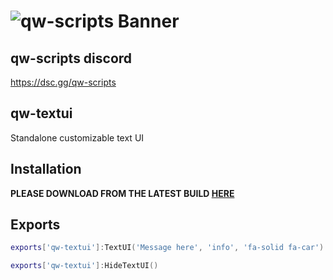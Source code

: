 # ![qw-scripts Banner](https://i.imgur.com/68jLFg3.png)

## qw-scripts discord

<https://dsc.gg/qw-scripts>

## qw-textui

Standalone customizable text UI

## Installation

**PLEASE DOWNLOAD FROM THE LATEST BUILD [HERE](https://github.com/qw-scripts/qw-textui/releases/latest)**

## Exports

```lua
exports['qw-textui']:TextUI('Message here', 'info', 'fa-solid fa-car')
```

```lua
exports['qw-textui']:HideTextUI()
```
